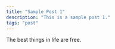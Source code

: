 ```yaml
---
title: "Sample Post 1"
description: "This is a sample post 1."
tags: "post"
---
```


The best things in life are free.

